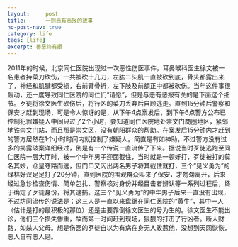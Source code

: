 ```yaml
---
layout:     post
title:      一则恶有恶报的故事
no-post-nav: true
category: life
tags: [life]
excerpt: 善恶终有报
---
```


2011年的时候，北京同仁医院出现过一次恶性伤医事件，耳鼻喉科医生徐文被一名患者持菜刀砍伤，一共被砍十几刀，左肱二头肌一直被砍到底，骨头都露出来了，神经和肌腱都受损，右前臂骨折，左下肢及前额正中都被砍伤。当年这件事很轰动，还一度导致同仁医院的同仁们“请愿”，但是与恶有恶报有关的是下面这个细节。歹徒将徐文医生砍伤后，将行凶的菜刀丢弃后自顾逃走。直到15分钟后警察和保安才赶到现场，可是令人惊讶的是，从下午4点案发后，到下午6点警方公布已控制犯罪嫌疑人中间只过了2个小时，要知道同仁医院地处崇文门商圈地区，紧邻地铁崇文门站，而且那是崇文区，没有朝阳群众的帮助。在案发后15分钟内才赶到的警方居然在1个小时时间内就控制了嫌疑人。简直是有如神助，不过警方没有过多的揭露破案详细经过，倒是有一个传说一直流传了下来。据说当时歹徒逃跑至同仁医院一层大厅时，被一个中年男子迎面截住，当时就是一顿好打，歹徒被打的莫名其妙，仓皇夺路而逃，但门口又闪出两名男子将其截住就打，三个“见义勇为”的绿林好汉足足打了20分钟，直到医院的围观群众叫来了保安，才匆匆离开，后来经过急诊检查伤情、简单包扎、警察核对身份并经目击者辨认等一系列过程后，终于确定了歹徒身份，将其逮捕。这三个“见义勇为”的中年男子后来一直没有出现，不过坊间流传的说法是：这三人是一直以来盘踞在同仁医院的“黄牛”，其中一人（估计是打的最积极的那位）还是主要靠倒徐文医生的号为生的。徐文医生不能出诊，他们三个损失惨重，故而第一时间赶到现场，狠狠的打击了行凶者。断人财路，如杀人父母。想是伤医的歹徒自以为有病在身无人敢惹他，没想到天网恢恢，恶人自有恶人磨。
